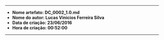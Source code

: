-----
* **Nome artefato: DC_0002_1.0.md**
* **Nome do autor: Lucas Vinicios Ferreira Silva**
* **Data de criação: 23/06/2016**
* **Hora de criação: 00:52:00**
-------
